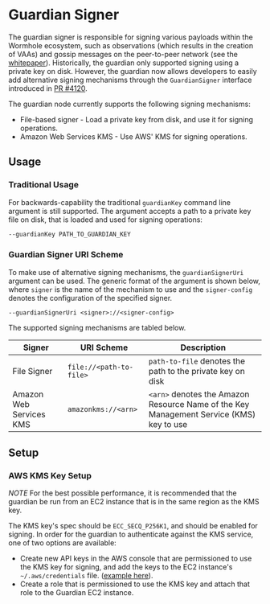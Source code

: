 # Guardian Signer

The guardian signer is responsible for signing various payloads within the Wormhole ecosystem, such as observations (which results in the creation of VAAs) and gossip messages on the peer-to-peer network (see the [whitepaper](../whitepapers/0009_guardian_signer.md)). Historically, the guardian only supported signing using a private key on disk. However, the guardian now allows developers to easily add alternative signing mechanisms through the `GuardianSigner` interface introduced in [PR #4120](https://github.com/wormhole-foundation/wormhole/pull/4120).

The guardian node currently supports the following signing mechanisms:
* File-based signer - Load a private key from disk, and use it for signing operations.
* Amazon Web Services KMS - Use AWS' KMS for signing operations.

## Usage

### Traditional Usage

For backwards-capability the traditional `guardianKey` command line argument is still supported. The argument accepts a path to a private key file on disk, that is loaded and used for signing operations:

```sh
--guardianKey PATH_TO_GUARDIAN_KEY
```

### Guardian Signer URI Scheme

To make use of alternative signing mechanisms, the `guardianSignerUri` argument can be used. The generic format of the argument is shown below, where `signer` is the name of the mechanism to use and the `signer-config` denotes the configuration of the specified signer. 

```
--guardianSignerUri <signer>://<signer-config>
```

The supported signing mechanisms are tabled below.

| Signer | URI Scheme | Description |
|--------|------------|-------------|
| File Signer | `file://<path-to-file>` | `path-to-file` denotes the path to the private key on disk |
| Amazon Web Services KMS | `amazonkms://<arn>` | `<arn>` denotes the Amazon Resource Name of the Key Management Service (KMS) key to use |

## Setup

### AWS KMS Key Setup

_NOTE_ For the best possible performance, it is recommended that the guardian be run from an EC2 instance that is in the same region as the KMS key.

The KMS key's spec should be `ECC_SECQ_P256K1`, and should be enabled for signing. In order for the guardian to authenticate against the KMS service, one of two options are available:

* Create new API keys in the AWS console that are permissioned to use the KMS key for signing, and add the keys to the EC2 instance's `~/.aws/credentials` file. ([example here](https://docs.aws.amazon.com/cli/v1/userguide/cli-configure-files.html)).
* Create a role that is permissioned to use the KMS key and attach that role to the Guardian EC2 instance.